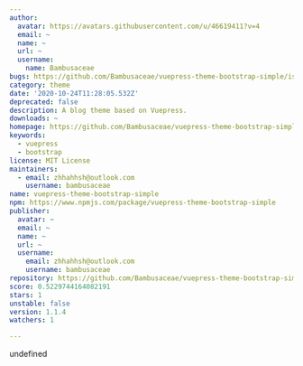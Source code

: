 ```yaml
---
author:
  avatar: https://avatars.githubusercontent.com/u/46619411?v=4
  email: ~
  name: ~
  url: ~
  username:
    name: Bambusaceae
bugs: https://github.com/Bambusaceae/vuepress-theme-bootstrap-simple/issues
category: theme
date: '2020-10-24T11:28:05.532Z'
deprecated: false
description: A blog theme based on Vuepress.
downloads: ~
homepage: https://github.com/Bambusaceae/vuepress-theme-bootstrap-simple#readme
keywords:
  - vuepress
  - bootstrap
license: MIT License
maintainers:
  - email: zhhahhsh@outlook.com
    username: bambusaceae
name: vuepress-theme-bootstrap-simple
npm: https://www.npmjs.com/package/vuepress-theme-bootstrap-simple
publisher:
  avatar: ~
  email: ~
  name: ~
  url: ~
  username:
    email: zhhahhsh@outlook.com
    username: bambusaceae
repository: https://github.com/Bambusaceae/vuepress-theme-bootstrap-simple
score: 0.5229744164082191
stars: 1
unstable: false
version: 1.1.4
watchers: 1

---
```


undefined